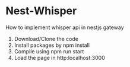 # Nest-Whisper
How to implement whisper api in nestjs gateway

1. Download/Clone the code
2. Install packages by npm install
3. Compile using npm run start
4. Load the page in http:localhost:3000

